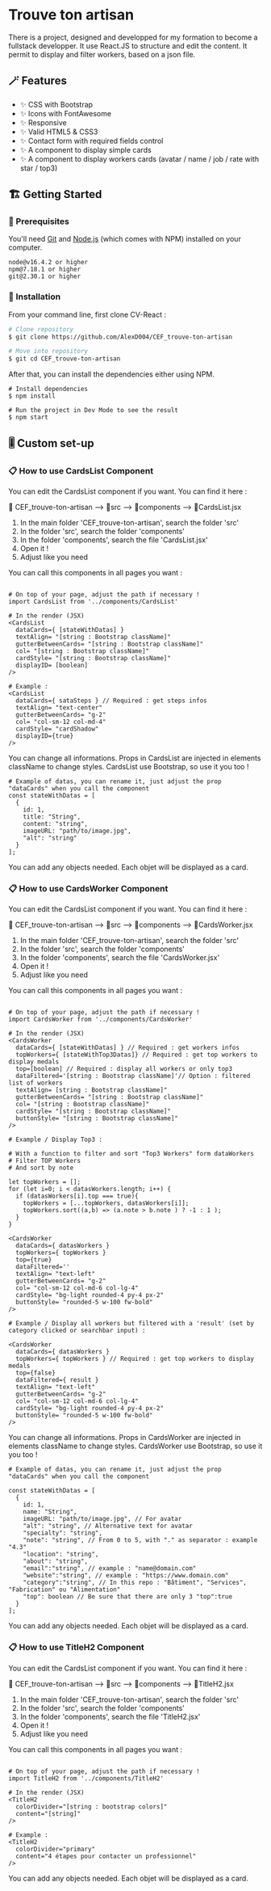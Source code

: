 # Trouve ton artisan

There is a project, designed and developped for my formation to become a fullstack developper.
It use React.JS to structure and edit the content.
It permit to display and filter workers, based on a json file.

## :magic_wand: Features

- ✨ CSS with Bootstrap
- ✨ Icons with FontAwesome
- ✨ Responsive
- ✨ Valid HTML5 & CSS3
- ✨ Contact form with required fields control
- ✨ A component to display simple cards
- ✨ A component to display workers cards (avatar / name / job / rate with star / top3)

## 🏗️ Getting Started

### 📄 Prerequisites

You'll need [Git](https://git-scm.com/downloads) and [Node.js](https://nodejs.org/en) (which comes with NPM) installed on your computer.

```
node@v16.4.2 or higher
npm@7.18.1 or higher
git@2.30.1 or higher
```

### 🔨 Installation

From your command line, first clone CV-React :

```sh
# Clone repository
$ git clone https://github.com/AlexD004/CEF_trouve-ton-artisan

# Move into repository
$ git cd CEF_trouve-ton-artisan
```

After that, you can install the dependencies either using NPM.

```
# Install dependencies
$ npm install

# Run the project in Dev Mode to see the result
$ npm start
```

## 🎚️ Custom set-up

### 📋 How to use CardsList Component

You can edit the CardsList component if you want. You can find it here :

📂 CEF_trouve-ton-artisan
--> 📂src
--> 📂components
--> 📄CardsList.jsx
        
1. In the main folder 'CEF_trouve-ton-artisan', search the folder 'src'
2. In the folder 'src', search the folder 'components'
3. In the folder 'components', search the file 'CardsList.jsx'
4. Open it !
5. Adjust like you need
   
You can call this components in all pages you want :

```

# On top of your page, adjust the path if necessary !
import CardsList from '../components/CardsList'

# In the render (JSX)
<CardsList 
  dataCards={ [stateWithDatas] } 
  textAlign= "[string : Bootstrap className]" 
  gutterBetweenCards= "[string : Bootstrap className]" 
  col= "[string : Bootstrap className]" 
  cardStyle= "[string : Bootstrap className]"
  displayID= [boolean]
/>

# Example :
<CardsList 
  dataCards={ sataSteps } // Required : get steps infos
  textAlign= "text-center" 
  gutterBetweenCards= "g-2" 
  col= "col-sm-12 col-md-4" 
  cardStyle= "cardShadow"
  displayID={true}
/>

```

You can change all informations.
Props in CardsList are injected in elements className to change styles.
CardsList use Bootstrap, so use it you too !

```
# Example of datas, you can rename it, just adjust the prop "dataCards" when you call the component
const stateWithDatas = [
  { 
    id: 1,
    title: "String",
    content: "string",
    imageURL: "path/to/image.jpg",
    "alt": "string"
  }
];
```

You can add any objects needed.
Each objet will be displayed as a card.

### 📋 How to use CardsWorker Component

You can edit the CardsList component if you want. You can find it here :

📂 CEF_trouve-ton-artisan
--> 📂src
--> 📂components
--> 📄CardsWorker.jsx
        
1. In the main folder 'CEF_trouve-ton-artisan', search the folder 'src'
2. In the folder 'src', search the folder 'components'
3. In the folder 'components', search the file 'CardsWorker.jsx'
4. Open it !
5. Adjust like you need
   
You can call this components in all pages you want :

```

# On top of your page, adjust the path if necessary !
import CardsWorker from '../components/CardsWorker'

# In the render (JSX)
<CardsWorker
  dataCards={ [stateWithDatas] } // Required : get workers infos
  topWorkers={ [stateWithTop3Datas]} // Required : get top workers to display medals
  top=[boolean] // Required : display all workers or only top3
  dataFiltered='[string : Bootstrap className]'// Option : filtered list of workers
  textAlign= [string : Bootstrap className]" 
  gutterBetweenCards= "[string : Bootstrap className]" 
  col= "[string : Bootstrap className]" 
  cardStyle= "[string : Bootstrap className]"
  buttonStyle= "[string : Bootstrap className]"
/>

# Example / Display Top3 :

# With a function to filter and sort "Top3 Workers" form dataWorkers
# Filter TOP Workers
# And sort by note

let topWorkers = [];
for (let i=0; i < datasWorkers.length; i++) {
  if (datasWorkers[i].top === true){
    topWorkers = [...topWorkers, datasWorkers[i]];
    topWorkers.sort((a,b) => (a.note > b.note ) ? -1 : 1 );
  }
}

<CardsWorker
  dataCards={ datasWorkers }
  topWorkers={ topWorkers }
  top={true}
  dataFiltered='' 
  textAlign= "text-left" 
  gutterBetweenCards= "g-2" 
  col= "col-sm-12 col-md-6 col-lg-4" 
  cardStyle= "bg-light rounded-4 py-4 px-2"
  buttonStyle= "rounded-5 w-100 fw-bold"
/>

# Example / Display all workers but filtered with a 'result' (set by category clicked or searchbar input) :

<CardsWorker
  dataCards={ datasWorkers }
  topWorkers={ topWorkers } // Required : get top workers to display medals
  top={false}
  dataFiltered={ result }
  textAlign= "text-left" 
  gutterBetweenCards= "g-2" 
  col= "col-sm-12 col-md-6 col-lg-4" 
  cardStyle= "bg-light rounded-4 py-4 px-2"
  buttonStyle= "rounded-5 w-100 fw-bold"
/>

```

You can change all informations.
Props in CardsWorker are injected in elements className to change styles.
CardsWorker use Bootstrap, so use it you too !

```
# Example of datas, you can rename it, just adjust the prop "dataCards" when you call the component

const stateWithDatas = [
  { 
    id: 1,
    name: "String",
    imageURL: "path/to/image.jpg", // For avatar
    "alt": "string", // Alternative text for avatar
    "specialty": "string",
    "note": "string", // From 0 to 5, with "." as separator : example "4.3"
    "location": "string",
    "about": "string",
    "email":"string", // example : "name@domain.com"
    "website":"string", // example : "https://www.domain.com"
    "category":"string", // In this repo : "Bâtiment", "Services", "Fabrication" ou "Alimentation"
    "top": boolean // Be sure that there are only 3 "top":true
  }
];
```

You can add any objects needed.
Each objet will be displayed as a card.

### 📋 How to use TitleH2 Component

You can edit the CardsList component if you want. You can find it here :

📂 CEF_trouve-ton-artisan
--> 📂src
--> 📂components
--> 📄TitleH2.jsx
        
1. In the main folder 'CEF_trouve-ton-artisan', search the folder 'src'
2. In the folder 'src', search the folder 'components'
3. In the folder 'components', search the file 'TitleH2.jsx'
4. Open it !
5. Adjust like you need
   
You can call this components in all pages you want :

```

# On top of your page, adjust the path if necessary !
import TitleH2 from '../components/TitleH2'

# In the render (JSX)
<TitleH2
  colorDivider="[string : bootstrap colors]"
  content="[string]"
/>

# Example :
<TitleH2
  colorDivider="primary"
  content="4 étapes pour contacter un professionnel"
/>

```

You can add any objects needed.
Each objet will be displayed as a card.
